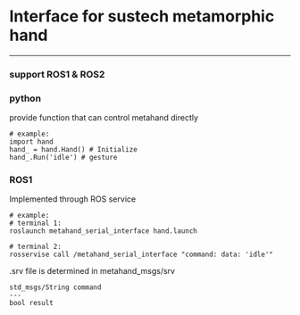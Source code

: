 # Interface for sustech metamorphic hand
---
### support ROS1 & ROS2

### python
provide function that can control metahand directly

```
# example:
import hand
hand_ = hand.Hand() # Initialize
hand_.Run('idle') # gesture
```

### ROS1
Implemented through ROS service
```
# example:
# terminal 1:
roslaunch metahand_serial_interface hand.launch

# terminal 2:
rosservise call /metahand_serial_interface "command: data: 'idle'"
```
.srv file is determined in metahand_msgs/srv
```
std_msgs/String command
---
bool result
```